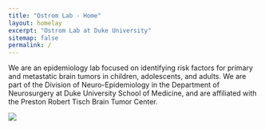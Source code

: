 ```yaml
---
title: "Ostrom Lab - Home"
layout: homelay
excerpt: "Ostrom Lab at Duke University"
sitemap: false
permalink: /
---
```


We are an epidemiology lab focused on identifying risk factors for primary and metastatic brain tumors in children, adolescents, and adults. We are part of the Division of Neuro-Epidemiology in the Department of Neurosurgery at Duke University School of Medicine, and are affiliated with the Preston Robert Tisch Brain Tumor Center. 


<img src="https://ostrom-lab.github.io/images/front_image.png" align="center">




